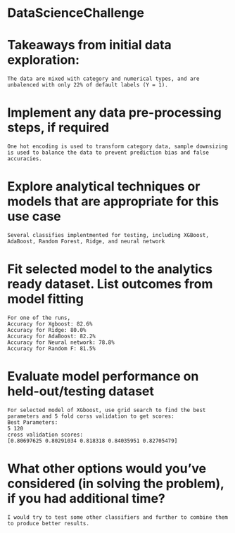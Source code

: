 # DataScienceChallenge

# Takeaways from initial data exploration:
    The data are mixed with category and numerical types, and are unbalenced with only 22% of default labels (Y = 1).
# Implement any data pre-processing steps, if required
    One hot encoding is used to transform category data, sample downsizing is used to balance the data to prevent prediction bias and false accuracies. 
# Explore analytical techniques or models that are appropriate for this use case
    Several classifies implentmented for testing, including XGBoost, AdaBoost, Random Forest, Ridge, and neural network
# Fit selected model to the analytics ready dataset. List outcomes from model fitting
    For one of the runs, 
    Accuracy for Xgboost: 82.6% 
    Accuracy for Ridge: 80.0% 
    Accuracy for AdaBoost: 82.2% 
    Accuracy for Neural network: 78.8% 
    Accuracy for Random F: 81.5% 
# Evaluate model performance on held-out/testing dataset
    For selected model of XGboost, use grid search to find the best parameters and 5 fold corss validation to get scores:
    Best Parameters:
    5 120
    cross validation scores:
    [0.80697625 0.80291034 0.818318 0.84035951 0.82705479]
# What other options would you’ve considered (in solving the problem), if you had additional time?
    I would try to test some other classifiers and further to combine them to produce better results. 
